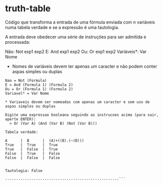 # truth-table

Código que transforma a entrada de uma fórmula enviada com n variáveis numa tabela verdade e se a expressão é uma tautologia.

A entrada deve obedecer uma série de instruções para ser admitida e processada:

  Não: Not exp1 exp2
  E: And exp1 exp2
  Ou: Or exp1 exp2
  Variáveis*: Var Nome
  
  * Nomes de variáveis devem ter apenas um caracter e não podem conter aspas simples ou duplas

```INSTRUCOES
Nao = Not (Formula)
E = And (Formula 1) (Formula 2)
Ou = Or (Formula 1) (Formula 2)
Variavel* = Var Nome

* Variaveis devem ser nomeadas com apenas um caracter e sem uso de aspas simples ou duplas

Digite uma expressao booleana seguindo as instrucoes acima (para sair, aperte ENTER):
  > Or (Var A) (And (Var B) (Not (Var B)))

Tabela verdade:

A      |  B      |  (A)+((B).(~(B)))
True   |  True   |  True
True   |  False  |  True
False  |  True   |  False
False  |  False  |  False


Tautologia: False

----------------------------------------------------```
